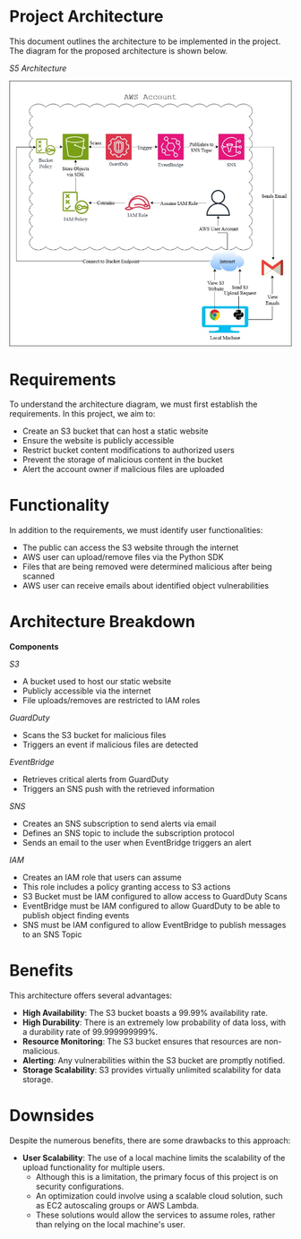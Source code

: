 # Project Architecture

This document outlines the architecture to be implemented in the project. The diagram for the proposed architecture is shown below.

*S5 Architecture*

![s3-website-architecture](s3-website-project-architecture.jpg)

# Requirements
To understand the architecture diagram, we must first establish the requirements. In this project, we aim to:
- Create an S3 bucket that can host a static website
- Ensure the website is publicly accessible
- Restrict bucket content modifications to authorized users
- Prevent the storage of malicious content in the bucket
- Alert the account owner if malicious files are uploaded

# Functionality
In addition to the requirements, we must identify user functionalities:
- The public can access the S3 website through the internet
- AWS user can upload/remove files via the Python SDK
- Files that are being removed were determined malicious after being scanned
- AWS user can receive emails about identified object vulnerabilities

# Architecture Breakdown
**Components**

*S3*
  - A bucket used to host our static website
  - Publicly accessible via the internet
  - File uploads/removes are restricted to IAM roles

*GuardDuty*
  - Scans the S3 bucket for malicious files
  - Triggers an event if malicious files are detected

*EventBridge*
  - Retrieves critical alerts from GuardDuty
  - Triggers an SNS push with the retrieved information

*SNS*
  - Creates an SNS subscription to send alerts via email
  - Defines an SNS topic to include the subscription protocol
  - Sends an email to the user when EventBridge triggers an alert

*IAM*
  - Creates an IAM role that users can assume
  - This role includes a policy granting access to S3 actions
  - S3 Bucket must be IAM configured to allow access to GuardDuty Scans
  - EventBridge must be IAM configured to allow GuardDuty to be able to publish object finding events
  - SNS must be IAM configured to allow EventBridge to publish messages to an SNS Topic

# Benefits
This architecture offers several advantages:
- **High Availability**: The S3 bucket boasts a 99.99% availability rate.
- **High Durability**: There is an extremely low probability of data loss, with a durability rate of 99.999999999%.
- **Resource Monitoring**: The S3 bucket ensures that resources are non-malicious.
- **Alerting**: Any vulnerabilities within the S3 bucket are promptly notified.
- **Storage Scalability**: S3 provides virtually unlimited scalability for data storage.

# Downsides
Despite the numerous benefits, there are some drawbacks to this approach:
- **User Scalability**: The use of a local machine limits the scalability of the upload functionality for multiple users.
    - Although this is a limitation, the primary focus of this project is on security configurations.
    - An optimization could involve using a scalable cloud solution, such as EC2 autoscaling groups or AWS Lambda.
    - These solutions would allow the services to assume roles, rather than relying on the local machine's user.
